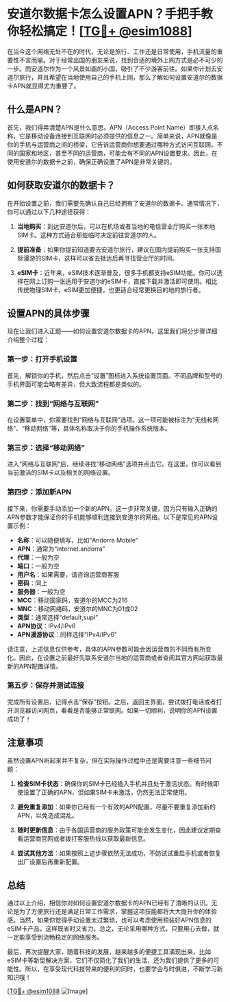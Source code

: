 # 安道尔数据卡怎么设置APN？手把手教你轻松搞定！[[TG💪+ @esim1088](https://t.me/s/esim1088)]

在当今这个网络无处不在的时代，无论是旅行、工作还是日常使用，手机流量的重要性不言而喻。对于经常出国的朋友来说，找到合适的境外上网方式是必不可少的一步。而安道尔作为一个风景如画的小国，吸引了不少游客前往。如果你计划去安道尔旅行，并且希望在当地使用自己的手机上网，那么了解如何设置安道尔的数据卡APN就显得尤为重要了。

## 什么是APN？

首先，我们得弄清楚APN是什么意思。APN（Access Point Name）即接入点名称，它是移动设备连接到互联网时必须提供的信息之一。简单来说，APN就像是你的手机与运营商之间的桥梁，它告诉运营商你想要通过哪种方式访问互联网。不同的国家和地区，甚至不同的运营商，可能会有不同的APN设置要求。因此，在使用安道尔的数据卡之前，确保正确设置了APN是非常关键的。

## 如何获取安道尔的数据卡？

在开始设置之前，我们需要先确认自己已经拥有了安道尔的数据卡。通常情况下，你可以通过以下几种途径获得：

1. **当地购买**：到达安道尔后，可以在机场或者当地的电信营业厅购买一张本地SIM卡。这种方式适合那些临时决定前往安道尔的人。
   
2. **提前准备**：如果你提前知道要去安道尔旅行，建议在国内提前购买一张支持国际漫游的SIM卡，这样可以省去抵达后再寻找营业厅的时间。

3. **eSIM卡**：近年来，eSIM技术逐渐普及，很多手机都支持eSIM功能。你可以选择在网上订购一张适用于安道尔的eSIM卡，直接下载并激活即可使用。相比传统物理SIM卡，eSIM更加便捷，也更适合经常更换目的地的旅行者。

## 设置APN的具体步骤

现在让我们进入正题——如何设置安道尔数据卡的APN。这里我们将分步骤详细介绍整个过程：

### 第一步：打开手机设置

首先，解锁你的手机，然后点击“设置”图标进入系统设置页面。不同品牌和型号的手机界面可能会略有差异，但大致流程都是类似的。

### 第二步：找到“网络与互联网”

在设置菜单中，你需要找到“网络与互联网”选项。这一项可能被标注为“无线和网络”、“移动网络”等，具体名称取决于你的手机操作系统版本。

### 第三步：选择“移动网络”

进入“网络与互联网”后，继续寻找“移动网络”选项并点击它。在这里，你可以看到当前激活的SIM卡以及相关的网络设置。

### 第四步：添加新APN

接下来，你需要手动添加一个新的APN。这一步非常关键，因为只有输入正确的APN参数才能保证你的手机能够顺利连接到安道尔的网络。以下是常见的APN设置示例：

- **名称**：可以随便填写，比如“Andorra Mobile”
- **APN**：通常为“internet.andorra”
- **代理**：一般为空
- **端口**：一般为空
- **用户名**：如果需要，请咨询运营商客服
- **密码**：同上
- **服务器**：一般为空
- **MCC**：移动国家码，安道尔的MCC为216
- **MNC**：移动网络码，安道尔的MNC为01或02
- **类型**：通常选择“default,supl”
- **APN协议**：IPv4/IPv6
- **APN漫游协议**：同样选择“IPv4/IPv6”

请注意，上述信息仅供参考，具体的APN参数可能会因运营商的不同而有所变化。因此，在设置之前最好先联系安道尔当地的运营商或者查阅其官方网站获取最新的APN配置详情。

### 第五步：保存并测试连接

完成所有设置后，记得点击“保存”按钮。之后，返回主界面，尝试拨打电话或者打开浏览器访问网页，看看是否能够正常联网。如果一切顺利，说明你的APN设置成功了！

## 注意事项

虽然设置APN听起来并不复杂，但在实际操作过程中还是需要注意一些细节问题：

1. **检查SIM卡状态**：确保你的SIM卡已经插入手机并且处于激活状态。有时候即使设置了正确的APN，但如果SIM卡未激活，仍然无法正常使用。

2. **避免重复添加**：如果你已经有一个有效的APN配置，尽量不要重复添加新的APN，以免造成混乱。

3. **随时更新信息**：由于各国运营商的服务政策可能会发生变化，因此建议定期查看运营商官网或者拨打客服热线以获取最新信息。

4. **尝试其他方法**：如果按照上述步骤依然无法成功，不妨试试重启手机或者恢复出厂设置后再重新配置。

## 总结

通过以上介绍，相信你对如何设置安道尔数据卡的APN已经有了清晰的认识。无论是为了方便旅行还是满足日常工作需求，掌握这项技能都将大大提升你的体验感。当然，如果你觉得手动设置太过繁琐，也可以考虑使用预装好APN信息的eSIM卡产品，这样既省时又省力。总之，无论采用哪种方式，只要用心去做，就一定能享受到流畅稳定的网络服务。

最后，再次提醒大家，随着科技的发展，越来越多的便捷工具涌现出来，比如eSIM卡等新型解决方案，它们不仅简化了我们的生活，还为我们提供了更多的可能性。所以，在享受现代科技带来的便利的同时，也要学会与时俱进，不断学习新知识哦！

[[TG💪+ @esim1088](https://t.me/s/esim1088) ![Image](https://i.postimg.cc/4NQfJmqS/Snipaste-2025-05-13-00-14-12.png)]